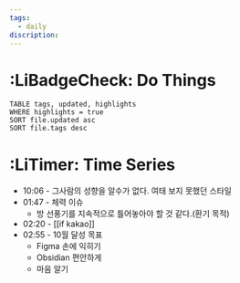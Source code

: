 ```yaml
---
tags:
  - daily
discription:
---
```


# :LiBadgeCheck: Do Things
```dataview
TABLE tags, updated, highlights
WHERE highlights = true
SORT file.updated asc
SORT file.tags desc
```

# :LiTimer: Time Series
- 10:06 - 그사람의 성향을 알수가 없다. 여태 보지 못했던 스타일
- 01:47 - 체력 이슈
	- 방 선풍기를 지속적으로 틀어놓아야 할 것 같다.(환기 목적)
- 02:20 - [[if kakao]]
- 02:55 - 10월 달성 목표
	- Figma 손에 익히기
	- Obsidian 편안하게
	- 마음 알기